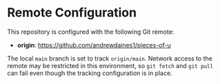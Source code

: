# Remote Configuration

This repository is configured with the following Git remote:

- **origin**: https://github.com/andrewdaines1/pieces-of-u

The local `main` branch is set to track `origin/main`. Network access to the remote may be restricted in this environment, so `git fetch` and `git pull` can fail even though the tracking configuration is in place.
